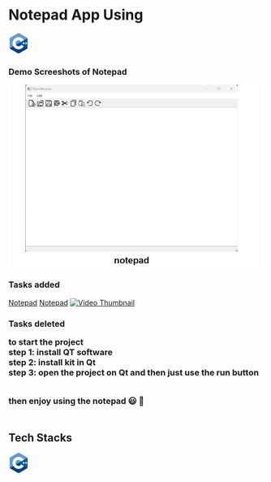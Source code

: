# Notepad App Using 
<a href="https://www.w3schools.com/cpp/" target="_blank" rel="noreferrer"> <img src="https://raw.githubusercontent.com/devicons/devicon/master/icons/cplusplus/cplusplus-original.svg" alt="cplusplus" width="40" height="40"/> </a>

<!-- <img src="https://img.shields.io/badge/React-20232A?style=for-the-badge&logo=react&logoColor=61DAFB"> -->


### Demo Screeshots of Notepad

![Notepad](./ReadmeResources/1.png "Notepad")
<h3>Tasks added</h3>

[Notepad](./ReadmeResources/MainWindow%202023-09-13%2000-46-11.mp4 "Notepad")
[Notepad](https://youtu.be/NJpD5nm8L9I "Notepad")
[![Video Thumbnail]()](https://youtu.be/NJpD5nm8L9I)



<h3>Tasks deleted</https://youtu.be/NJpD5nm8L9Ih3>
<br>

to start the project 
<br>
step 1: install QT software
<br>
step 2: install kit in Qt 
<br>
step 3: open the project on Qt and then just use 
the run button 

<br>
then enjoy using the notepad 😃 🎊 
<br>
<br>

##  Tech Stacks

<a href="https://www.w3schools.com/cpp/" target="_blank" rel="noreferrer"> <img src="https://raw.githubusercontent.com/devicons/devicon/master/icons/cplusplus/cplusplus-original.svg" alt="cplusplus" width="40" height="40"/> </a>
<br>




<!-- ## Folder Structure 

Folder structure of this project for your reference 

```
├── ASSETS
│   ├── profile-pic.png
│   ├── 
│   ├── 
│   ├── 
│   ├── 
│   ├── 
│   
├── CSS
│   ├── style.css
│   ├── 
│   ├── COLOR
│   │   |- color-1.css
│   │   |- color-2.css
│   │   |- color-3.css
│   │   |- color-4.css
|   ... |- style-switcher.css
│   
├── JS
│   ├── script.js   
|   ├── style-switcher.js
|
├── 
├──  
└── 
└── 
``` -->


<!-- ## Open Source 




##  Contributor
 



<a href="https://github.com/Rik-21/Profile-Website/graphs/contributors">
  <img src="https://contrib.rocks/image?repo=Rik-21/Profile-Website" />
</a>




##  Project Admin

<a href="https://github.com/Rik-21">Rupantar Mondal</a>
<br>

##  Give this Project a Star

If you liked working on this project, do ⭐ and share this repository.

🎉 🎊 😃 Thanks for visiting 😃 🎊 🎉
<br>

##  Contact Me

If you want to contact me, you can reach me through github
 -->
 <br>
 <br>
 <br>
